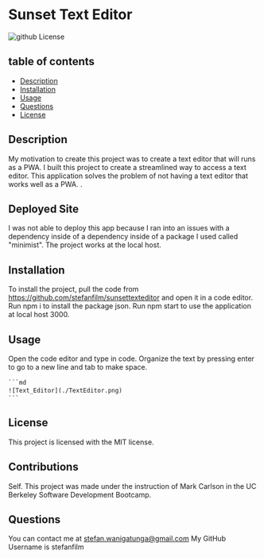 # Sunset Text Editor
  ![github License](https://img.shields.io/badge/license-MIT-blue.svg)
 
  ## table of contents 
  *  [Description](#description)
  *  [Installation](#installation)
  *  [Usage](#usage)
  *  [Questions](#questions)
  *  [License](#license)
    
  
## Description
My motivation to create this project was to create a text editor that will runs as a PWA. I built this project to create a streamlined way to access a text editor. This application solves the problem of not having a text editor that works well as a PWA. .

## Deployed Site

I was not able to deploy this app because I ran into an issues with a dependency inside of a dependency inside of a package I used called "minimist". The project works at the local host.

## Installation

To install the project, pull the code from https://github.com/stefanfilm/sunsettexteditor and open it in a code editor. Run npm i to install the package json. Run npm start to use the application at local host 3000.

## Usage

Open the code editor and type in code. Organize the text by pressing enter to go to a new line and tab to make space.


    ```md
    ![Text_Editor](./TextEditor.png)
    ```


  ## License
  This project is licensed with the MIT license.
  

  ## Contributions
  Self. This project was made under the instruction of Mark Carlson in the UC Berkeley Software Development Bootcamp.

  ## Questions
  You can contact me at stefan.wanigatunga@gmail.com
  My GitHub Username is stefanfilm